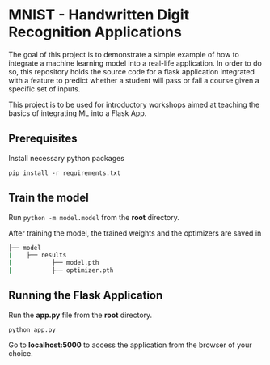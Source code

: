 # MNIST - Handwritten Digit Recognition Applications 

The goal of this project is to demonstrate a simple example of how to integrate a machine learning model into a real-life application. In order to do so, this repository holds the source code for a flask application integrated with a feature to predict whether a student will pass or fail a course given a specific set of inputs.

This project is to be used for introductory workshops aimed at teaching the basics of integrating ML into a Flask App.

## Prerequisites

Install necessary python packages

`pip install -r requirements.txt`

## Train the model 

Run `python -m model.model` from the **root** directory.

After training the model, the trained weights and the optimizers are saved in 

```bash
├── model
|    ├── results
|           ├── model.pth
|           ├── optimizer.pth
```

## Running the Flask Application 

Run the **app.py** file from the **root** directory. 

`python app.py` 

Go to **localhost:5000** to access the application from the browser of your choice.



